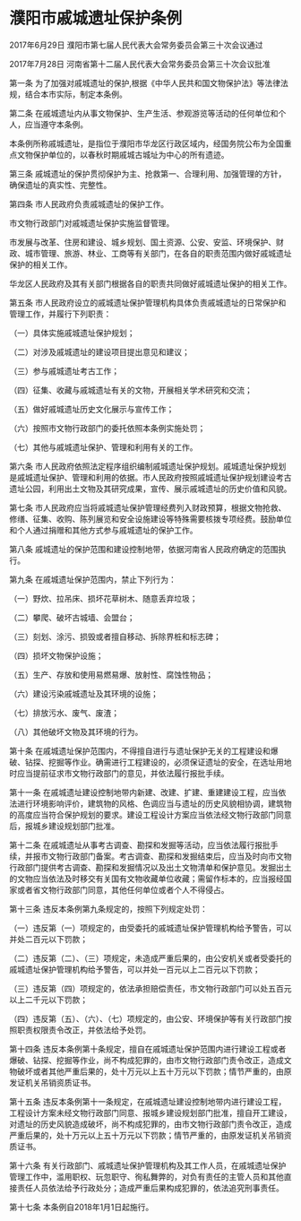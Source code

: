 # 濮阳市戚城遗址保护条例

2017年6月29日 濮阳市第七届人民代表大会常务委员会第三十次会议通过

2017年7月28日 河南省第十二届人民代表大会常务委员会第三十次会议批准



第一条 为了加强对戚城遗址的保护,根据《中华人民共和国文物保护法》等法律法规，结合本市实际，制定本条例。

第二条 在戚城遗址内从事文物保护、生产生活、参观游览等活动的任何单位和个人，应当遵守本条例。

本条例所称戚城遗址，是指位于濮阳市华龙区行政区域内，经国务院公布为全国重点文物保护单位的，以春秋时期戚城古城址为中心的所有遗迹。

第三条 戚城遗址的保护贯彻保护为主、抢救第一、合理利用、加强管理的方针，确保遗址的真实性、完整性。

第四条 市人民政府负责戚城遗址的保护工作。

市文物行政部门对戚城遗址保护实施监督管理。

市发展与改革、住房和建设、城乡规划、国土资源、公安、安监、环境保护、财政、城市管理、旅游、林业、工商等有关部门，在各自的职责范围内做好戚城遗址保护的相关工作。

华龙区人民政府及其有关部门根据各自的职责共同做好戚城遗址保护的相关工作。

第五条 市人民政府设立的戚城遗址保护管理机构具体负责戚城遗址的日常保护和管理工作，并履行下列职责：

（一）具体实施戚城遗址保护规划；

（二）对涉及戚城遗址的建设项目提出意见和建议；

（三）参与戚城遗址考古工作；

（四）征集、收藏与戚城遗址有关的文物，开展相关学术研究和交流；

（五）做好戚城遗址历史文化展示与宣传工作；

（六）按照市文物行政部门的委托依照本条例实施处罚；

（七）其他与戚城遗址保护、管理和利用有关的工作。

第六条 市人民政府依照法定程序组织编制戚城遗址保护规划。戚城遗址保护规划是戚城遗址保护、管理和利用的依据。市人民政府按照戚城遗址保护规划建设考古遗址公园，利用出土文物及其研究成果，宣传、展示戚城遗址的历史价值和风貌。

第七条 市人民政府应当将戚城遗址保护管理经费列入财政预算，根据文物抢救、修缮、征集、收购、陈列展览和安全设施建设等特殊需要核拨专项经费。鼓励单位和个人通过捐赠和其他方式参与戚城遗址的保护工作。

第八条 戚城遗址的保护范围和建设控制地带，依据河南省人民政府确定的范围执行。

第九条 在戚城遗址保护范围内，禁止下列行为：

（一）野炊、拉吊床、损坏花草树木、随意丢弃垃圾；

（二）攀爬、破坏古城墙、会盟台；

（三）刻划、涂污、损毁或者擅自移动、拆除界桩和标志碑；

（四）损坏文物保护设施；

（五）生产、存放和使用易燃易爆、放射性、腐蚀性物品；

（六）建设污染戚城遗址及其环境的设施；

（七）排放污水、废气、废渣；

（八）其他破坏文物及其环境的行为。

第十条 在戚城遗址保护范围内，不得擅自进行与遗址保护无关的工程建设和爆破、钻探、挖掘等作业。确需进行工程建设的，必须保证遗址的安全，在选址用地时应当提前征求市文物行政部门的意见，并依法履行报批手续。

第十一条 在戚城遗址建设控制地带内新建、改建、扩建、重建建设工程，应当依法进行环境影响评价，建筑物的风格、色调应当与遗址的历史风貌相协调，建筑物的高度应当符合保护规划的要求。建设工程设计方案应当依法经文物行政部门同意后，报城乡建设规划部门批准。

第十二条 在戚城遗址从事考古调查、勘探和发掘等活动，应当依法履行报批手续，并报市文物行政部门备案。考古调查、勘探和发掘结束后，应当及时向市文物行政部门提供考古调查、勘探和发掘情况以及出土文物清单和保护意见。发掘出土的文物应当依法及时移交有关国有文物收藏单位收藏；需留作标本的，应当报经国家或者省文物行政部门同意，其他任何单位或者个人不得侵占。

第十三条 违反本条例第九条规定的，按照下列规定处罚：

（一）违反第（一）项规定的，由受委托的戚城遗址保护管理机构给予警告，可以并处二百元以下罚款；

（二）违反第（二）、（三）项规定，未造成严重后果的，由公安机关或者受委托的戚城遗址保护管理机构给予警告，可以并处一百元以上二百元以下罚款；

（三）违反第（四）项规定的，依法承担赔偿责任，市文物行政部门可以处五百元以上二千元以下罚款；

（四）违反第（五）、（六）、（七）项规定的，由公安、环境保护等有关行政部门按照职责权限责令改正，并依法给予处罚。

第十四条 违反本条例第十条规定，擅自在戚城遗址保护范围内进行建设工程或者爆破、钻探、挖掘等作业，尚不构成犯罪的，由市文物行政部门责令改正，造成文物破坏或者其他严重后果的，处十万元以上五十万元以下罚款；情节严重的，由原发证机关吊销资质证书。

第十五条 违反本条例第十一条规定，在戚城遗址建设控制地带内进行建设工程，工程设计方案未经文物行政部门同意、报城乡建设规划部门批准，擅自开工建设，对遗址的历史风貌造成破坏，尚不构成犯罪的，由市文物行政部门责令改正，造成严重后果的，处十万元以上五十万元以下罚款；情节严重的，由原发证机关吊销资质证书。

第十六条 有关行政部门、戚城遗址保护管理机构及其工作人员，在戚城遗址保护管理工作中，滥用职权、玩忽职守、徇私舞弊的，对负有责任的主管人员和其他直接责任人员依法给予行政处分；造成严重后果构成犯罪的，依法追究刑事责任。

第十七条 本条例自2018年1月1日起施行。